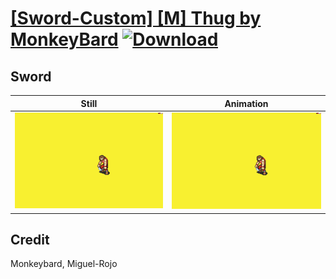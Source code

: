 # [\[Sword-Custom\] \[M\] Thug by MonkeyBard](./) [![Download](https://img.shields.io/badge/Download--red?style=social&logo=github)](https://minhaskamal.github.io/DownGit/#/home?url=https://github.com/Klokinator/FE-Repo/tree/main/Battle%20Animations%2FInfantry%20-%20(Swd)%20Thieves%2C%20Rogues%2C%20Assassins%2F%5BSword-Custom%5D%20%5BM%5D%20Thug%20by%20MonkeyBard%2F1.%20Sword%20(%2BRanged))

## Sword

| Still | Animation |
| :---: | :-------: |
| ![Sword still](./Sword_000.png) | ![Sword](./Sword.gif) |

## Credit

Monkeybard, Miguel-Rojo
